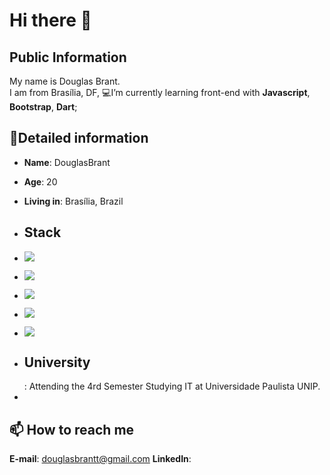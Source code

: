 #  Hi there 👋
## Public Information

My name is Douglas Brant.    
I am from Brasília, DF, 
💻I’m currently learning front-end with **Javascript**, **Bootstrap**, **Dart**;

## 📖Detailed information
-   **Name**: DouglasBrant
-   **Age**: 20
-   **Living in**: Brasília, Brazil
-   <h2>Stack</h2>
-   <a href="https://developer.mozilla.org/pt-BR/docs/Web/HTML"><img src="https://img.shields.io/badge/HTML5-E34F26?style=for-the-badge&logo=html5&logoColor=white"></a>
-   <a href="https://developer.mozilla.org/pt-BR/docs/Web/CSS"><img src="https://img.shields.io/badge/CSS3-1572B6?style=for-the-badge&logo=css3&logoColor=white"></a>
-   <a href="https://getbootstrap.com/"><img src="https://img.shields.io/badge/Bootstrap-563D7C?style=for-the-badge&logo=bootstrap&logoColor=white"></a>
-   <a href="https://laravel.com/"><img src="https://img.shields.io/badge/Laravel-FF2D20?style=for-the-badge&logo=laravel&logoColor=white"></a>
-   <a href="https://www.mysql.com/"><img src="https://img.shields.io/badge/MySQL-00000F?style=for-the-badge&logo=mysql&logoColor=whit"></a>
  
-   <h2>University</h2>: Attending  the 4rd Semester Studying  IT  at Universidade Paulista UNIP.
-   
## 📫 How to reach me
<a>**E-mail**: douglasbrantt@gmail.com</a>
<a>**LinkedIn**:</a>


 

